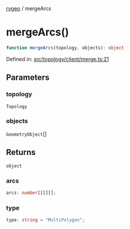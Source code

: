 [rvgeo](../index.md) / mergeArcs

# mergeArcs()

```ts
function mergeArcs(topology, objects): object
```

Defined in: [src/topology/client/merge.ts:21](https://github.com/pzq123456/RVGeo/blob/e727f6f6e310621d656b74948bed9956ff45a613/src/topology/client/merge.ts#L21)

## Parameters

### topology

`Topology`

### objects

`GeometryObject`[]

## Returns

`object`

### arcs

```ts
arcs: number[][][];
```

### type

```ts
type: string = "MultiPolygon";
```
